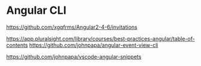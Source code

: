 # Angular CLI

https://github.com/xgqfrms/Angular2-4-6/invitations

https://app.pluralsight.com/library/courses/best-practices-angular/table-of-contents
https://github.com/johnpapa/angular-event-view-cli

https://github.com/johnpapa/vscode-angular-snippets

